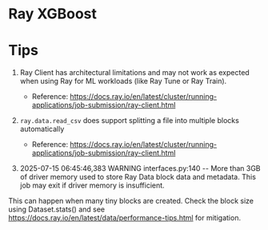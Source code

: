 # Ray XGBoost


# Tips
1. Ray Client has architectural limitations and may not work as expected when using Ray for ML workloads (like Ray Tune or Ray Train).
   - Reference: https://docs.ray.io/en/latest/cluster/running-applications/job-submission/ray-client.html

2. `ray.data.read_csv` does support splitting a file into multiple blocks automatically
   - Reference: https://docs.ray.io/en/latest/cluster/running-applications/job-submission/ray-client.html
  
3. 2025-07-15 06:45:46,383	WARNING interfaces.py:140 -- More than 3GB of driver memory used to store Ray Data block data and metadata. This job may exit if driver memory is insufficient.

This can happen when many tiny blocks are created. Check the block size using Dataset.stats() and see https://docs.ray.io/en/latest/data/performance-tips.html for mitigation.
